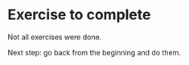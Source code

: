 # Exercise to complete

Not all exercises were done.

Next step: go back from the beginning and do them.
